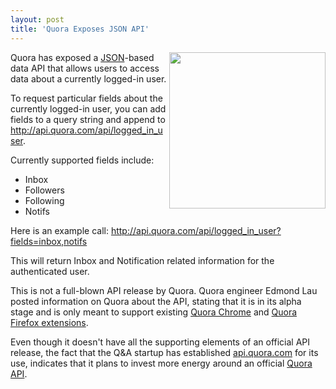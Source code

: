 ```yaml
---
layout: post
title: 'Quora Exposes JSON API'
---
```

<img src="http://kinlane-productions.s3.amazonaws.com/quora-logo.jpg" alt="" width="250" align="right" />Quora has exposed a <a href="http://www.apievangelist.com/definition-json.php" target="_blank">JSON</a>-based data API that allows users to access data about a currently logged-in user.<p></p>
To  request particular fields about the currently logged-in user, you can  add fields to a query string and append to  <a href="Quora Exposes JSON API" target="_blank">http://api.quora.com/api/logged_in_user</a>.<p></p>
Currently supported fields include:
<ul class="mainlist">
	<li>Inbox</li>
	<li>Followers</li>
	<li>Following</li>
	<li>Notifs</li>
</ul>
Here is an example call:  <a href="http://api.quora.com/api/logged_in_user?fields=inbox,notifs">http://api.quora.com/api/logged_in_user?fields=inbox,notifs</a><p></p>
This will return Inbox and Notification related information for the authenticated user.<p></p>
This  is not a full-blown API release by Quora.  Quora engineer Edmond Lau  posted information on Quora about the API, stating that it is in its  alpha stage and is only meant to support existing <a href="http://www.quora.com/Is-anyone-working-on-a-Quora-Chrome-extension" target="_blank">Quora Chrome</a> and  <a href="http://www.quora.com/Is-anyone-working-on-a-Quora-Chrome-extension" target="_blank">Quora Firefox extensions</a>.<p></p>
Even  though it doesn't have all the supporting elements of an official API  release, the fact that the Q&amp;A startup has established <a href="http://api.quora.com/">api.quora.com</a> for its use, indicates that it plans to invest more energy around an official <a href="http://www.quora.com/Edmond-Lau/Quora-Extension-API" target="_blank">Quora API</a>.